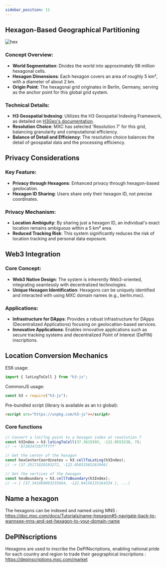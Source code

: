 ```yaml
---
sidebar_position: 11
---
```


## Hexagon-Based Geographical Partitioning

![hex](https://raw.githubusercontent.com/MXCzkEVM/SupernodeV2-devdocs/main/docs/Tutorials/img/name-hexagon/step2/getHexagonAddress.png)

### Concept Overview:

- **World Segmentation**: Divides the world into approximately 98 million hexagonal cells.
- **Hexagon Dimensions**: Each hexagon covers an area of roughly 5 km², with a diameter of about 2 km.
- **Origin Point**: The hexagonal grid originates in Berlin, Germany, serving as the anchor point for this global grid system.

### Technical Details:

- **H3 Geospatial Indexing**: Utilizes the H3 Geospatial Indexing Framework, as detailed on [H3Geo's documentation](https://h3geo.org/docs/core-library/restable/).
- **Resolution Choice**: MXC has selected 'Resolution 7' for this grid, balancing granularity and computational efficiency.
- **Balance of Detail and Efficiency**: The resolution choice balances the detail of geospatial data and the processing efficiency.

## Privacy Considerations

### Key Feature:

- **Privacy through Hexagons**: Enhanced privacy through hexagon-based geolocation.
- **Hexagon ID Sharing**: Users share only their hexagon ID, not precise coordinates.

### Privacy Mechanism:

- **Location Ambiguity**: By sharing just a hexagon ID, an individual's exact location remains ambiguous within a 5 km² area.
- **Reduced Tracking Risk**: This system significantly reduces the risk of location tracking and personal data exposure.

## Web3 Integration

### Core Concept:

- **Web3 Native Design**: The system is inherently Web3-oriented, integrating seamlessly with decentralized technologies.
- **Unique Hexagon Identification**: Hexagons can be uniquely identified and interacted with using MXC domain names (e.g., berlin.mxc).

### Applications:

- **Infrastructure for DApps**: Provides a robust infrastructure for DApps (Decentralized Applications) focusing on geolocation-based services.
- **Innovative Applications**: Enables innovative applications such as secure tracking systems and decentralized Point of Interest (DePIN) inscriptions.

## Location Conversion Mechanics

ES6 usage:

```js
import { latLngToCell } from "h3-js";
```

CommonJS usage:

```js
const h3 = require("h3-js");
```

Pre-bundled script (library is available as an `h3` global):

```html
<script src="https://unpkg.com/h3-js"></script>
```

### Core functions

```js
// Convert a lat/lng point to a hexagon index at resolution 7
const h3Index = h3.latLngToCell(37.3615593, -122.0553238, 7);
// -> '87283472bffffff'

// Get the center of the hexagon
const hexCenterCoordinates = h3.cellToLatLng(h3Index);
// -> [37.35171820183272, -122.05032565263946]

// Get the vertices of the hexagon
const hexBoundary = h3.cellToBoundary(h3Index);
// -> [ [37.341099093235684, -122.04156135164334 ], ...]
```

## Name a hexagon

The hexagons can be indexed and named using MNS : https://doc.mxc.com/docs/Tutorials/name-hexagon#5-navigate-back-to-wannsee-mns-and-set-hexagon-to-your-domain-name

## DePINscriptions

Hexagons are used to inscribe the DePINscriptions, enabling national pride for each country and region to trade their geographical inscriptions : https://depinscriptions.mxc.com/market
